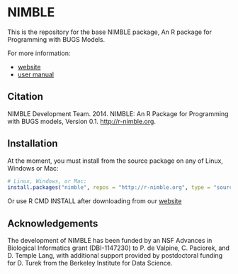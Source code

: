 NIMBLE
======

This is the repository for the base NIMBLE package, 
An R package for Programming with BUGS Models.

For more information:

* [website](http://r-nimble.org/)
* [user manual](http://r-nimble.org/manuals/NimbleUserManual.pdf)


## Citation

NIMBLE Development Team. 2014. NIMBLE: An R Package for Programming with BUGS models, Version 0.1.   http://r-nimble.org.

## Installation

At the moment, you must install from the source package on any of Linux, Windows or Mac:

```r
# Linux, Windows, or Mac:
install.packages("nimble", repos = "http://r-nimble.org", type = "source")
```

Or use R CMD INSTALL after downloading from our [website](http://r-nimble.org/download-nimble)


## Acknowledgements

The development of NIMBLE has been funded by an NSF Advances in Biological Informatics grant (DBI-1147230) to P. de Valpine, C. Paciorek, and D. Temple Lang, with additional support provided by postdoctoral funding for D. Turek from the Berkeley Institute for Data Science.
